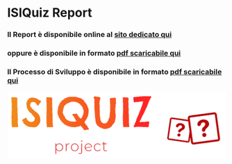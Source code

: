 # ISIQuiz Report
### Il Report è disponibile online al [sito dedicato qui](https://isiquiz.github.io/ISIQuiz-Report/ "Report Website") <br>
###  oppure è disponibile in formato [pdf scaricabile qui](https://github.com/ISIQuiz/ISIQuiz-Report/releases/latest/download/main.pdf "Pdf Download") <br>
###  Il Processo di Sviluppo è disponibile in formato [pdf scaricabile qui](https://github.com/ISIQuiz/ISIQuiz-Report/releases/latest/download/process.pdf "Pdf Download")


![ISIQuiz Logo](./Extra/ISIQuizLogoLineTransparent.png "ISIQuiz Logo")